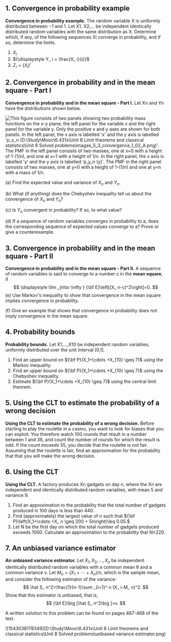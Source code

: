 ## 1. Convergence in probability example

**Convergence in probability example.** The random variable X is uniformly distributed between −1 and 1. Let X1, X2,… be independent identically distributed random variables with the same distribution as X. Determine which, if any, of the following sequences Xi converge in probability, and if so, determine the limits.

1. $X_i$
2. ${\displaystyle Y_ i = \frac{X_ i}{i}}$
3. $Z_ i = (X_ i)^ i$



## 2. Convergence in probability and in the mean square - Part I

**Convergence in probability and in the mean square - Part I.** Let Xn and Yn have the distributions shown below.

![This figure consists of two panels showing two probability mass functions on the x-y plane; the left panel for the variable x and the right panel for the variable y. Only the positive x and y axes are shown for both panels. In the left panel, the x axis is labelled 'x' and the y axis is labelled 'p_x_n (D:\Study\Mooc\6.431x\Unit 8 Limit theorems and classical statistics\Unit 8 Solved problems\images_5_3_convergence_1_02_A.png)'. The PMF in the left panel consists of two masses, one at x=0 with a height of 1-(1/n), and one at x=1 with a height of 1/n. In the right panel, the x axis is labelled 'y' and the y axis is labelled 'p_y_n (y)'. The PMF in the right panel consists of two masses, one at y=0 with a height of 1-(1/n) and one at y=n with a mass of 1/n.](https://prod-edxapp.edx-cdn.org/assets/courseware/v1/815635845a5b134fa78b967fe4784598/asset-v1:MITx+6.431x+3T2018+type@asset+block/images_5_3_convergence_1_02_A.png)



(a) Find the expected value and variance of $X_n$ and $Y_n$.

(b) What (if anything) does the Chebyshev inequality tell us about the convergence of  $X_n$ and $Y_n$?

(c) Is  $Y_n$ convergent in probability? If so, to what value?

(d) If a sequence of random variables converges in probability to a, does the corresponding sequence of expected values converge to a? Prove or give a counterexample.



## 3. Convergence in probability and in the mean square - Part II

**Convergence in probability and in the mean square - Part II.** A sequence of random variables is said to converge to a number c in the **mean square**, if
$$
\displaystyle \lim _{n\to \infty } {\bf E}\left[(X_ n-c)^2\right]=0.
$$
(e) Use Markov's inequality to show that convergence in the mean square implies convergence in probability.

(f) Give an example that shows that convergence in probability does not imply convergence in the mean square.



## 4. Probability bounds

**Probability bounds.** Let X1,…,X10 be independent random variables, uniformly distributed over the unit interval [0,1].

1. Find an upper bound on ${\bf P}(X_1+\cdots +X_{10} \geq 7)$ using the Markov inequality.
2. Find an upper bound on ${\bf P}(X_1+\cdots +X_{10} \geq 7)$ using the Chebyshev inequality.
3. Estimate ${\bf P}(X_1+\cdots +X_{10} \geq 7)$ using the central limit theorem.



## 5. Using the CLT to estimate the probability of a wrong decision

**Using the CLT to estimate the probability of a wrong decision.** Before starting to play the roulette in a casino, you want to look for biases that you can exploit. You therefore watch 100 rounds that result in a number between 1 and 36, and count the number of rounds for which the result is odd. If the count exceeds 55, you decide that the roulette is not fair. Assuming that the roulette is fair, find an approximation for the probability that that you will make the wrong decision.



## 6. Using the CLT

**Using the CLT.** A factory produces Xn gadgets on day n, where the Xn are independent and identically distributed random variables, with mean 5 and variance 9.

1. Find an approximation to the probability that the total number of gadgets produced in 100 days is less than 440.
2. Find (approximately) the largest value of n such that ${\bf P}\left(X_1+\cdots +X_ n \geq 200 + 5n\right)\leq 0.05.$
3. Let N be the first day on which the total number of gadgets produced exceeds 1000. Calculate an approximation to the probability that N≥220.



## 7. An unbiased variance estimator

**An unbiased variance estimator.** Let $X_1,X_2,\ldots ,X_ n$ be independent identically distributed random variables with a common mean θ and a common variance v. Let $M_ n=(X_1+\cdots +X_ n)/n$, which is the sample mean, and consider the following estimator of the variance:
$$
\hat S_ n^2=\frac{1}{n-1}\sum _{i=1}^ n (X_ i-M_ n)^2.
$$
Show that this estimator is unbiased, that is,
$$
{\bf E}\big [\hat S_ n^2\big ]=v.
$$



A written solution to this problem can be found on pages 467-468 of the text.

![1543038178349](D:\Study\Mooc\6.431x\Unit 8 Limit theorems and classical statistics\Unit 8 Solved problems\unbiased variance estimator.png)